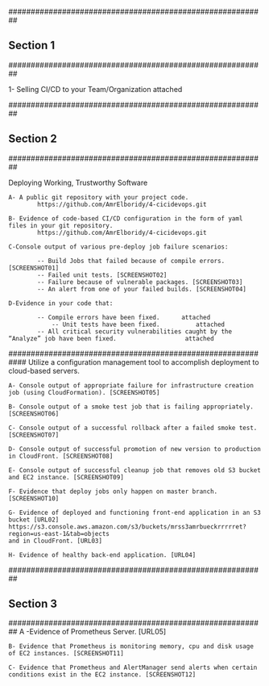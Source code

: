 ##########################################################
##                      Section 1                       ##
##########################################################

1-  Selling CI/CD to your Team/Organization  	  attached

##########################################################
##			Section 2			##
##########################################################

 Deploying Working, Trustworthy Software

	A- A public git repository with your project code. 
			https://github.com/AmrElboridy/4-cicidevops.git

	B- Evidence of code-based CI/CD configuration in the form of yaml files in your git repository.
			https://github.com/AmrElboridy/4-cicidevops.git

	C-Console output of various pre-deploy job failure scenarios:

    		-- Build Jobs that failed because of compile errors. [SCREENSHOT01]
    		-- Failed unit tests. [SCREENSHOT02]
    		-- Failure because of vulnerable packages. [SCREENSHOT03]
    		-- An alert from one of your failed builds. [SCREENSHOT04]

	D-Evidence in your code that:

    		-- Compile errors have been fixed.		attached		
                -- Unit tests have been fixed.			attached
    		-- All critical security vulnerabilities caught by the “Analyze” job have been fixed.					attached

############################################################
Utilize a configuration management tool to accomplish deployment to cloud-based servers. 

	A- Console output of appropriate failure for infrastructure creation job (using CloudFormation). [SCREENSHOT05]

	B- Console output of a smoke test job that is failing appropriately. [SCREENSHOT06]

	C- Console output of a successful rollback after a failed smoke test. [SCREENSHOT07]

	D- Console output of successful promotion of new version to production in CloudFront. [SCREENSHOT08]

	E- Console output of successful cleanup job that removes old S3 bucket and EC2 instance. [SCREENSHOT09]

	F- Evidence that deploy jobs only happen on master branch. [SCREENSHOT10]

	G- Evidence of deployed and functioning front-end application in an S3 bucket [URL02] 
	https://s3.console.aws.amazon.com/s3/buckets/mrss3amrbueckrrrrret?region=us-east-1&tab=objects
	and in CloudFront. [URL03]

	H- Evidence of healthy back-end application. [URL04]



##########################################################
##                      Section 3                       ##
##########################################################
	A -Evidence of Prometheus Server. [URL05]

	B- Evidence that Prometheus is monitoring memory, cpu and disk usage of EC2 instances. [SCREENSHOT11]

	C- Evidence that Prometheus and AlertManager send alerts when certain conditions exist in the EC2 instance. [SCREENSHOT12]
